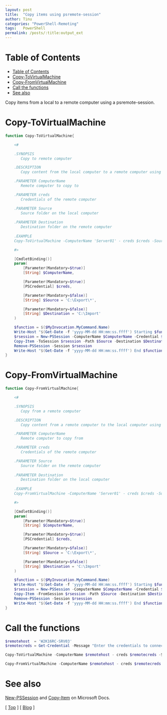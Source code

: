 ```yaml
---
layout: post
title:  "Copy items using psremote-session"
author: Tinu
categories: "PowerShell-Remoting"
tags:   PowerShell
permalink: /posts/:title:output_ext
---
```


# Table of Contents

- [Table of Contents](#table-of-contents)
- [Copy-ToVirtualMachine](#copy-tovirtualmachine)
- [Copy-FromVirtualMachine](#copy-fromvirtualmachine)
- [Call the functions](#call-the-functions)
- [See also](#see-also)

Copy items from a local to a remote computer using a psremote-session.

# Copy-ToVirtualMachine

````powershell
function Copy-ToVirtualMachine{

    <#

    .SYNOPSIS
       Copy to remote computer

    .DESCRIPTION
       Copy content from the local computer to a remote computer using psremote-session

    .PARAMETER ComputerName
       Remote computer to copy to

    .PARAMETER creds
       Credentials of the remote computer

    .PARAMETER Source
       Source folder on the local computer
 
    .PARAMETER Destination
       Destination folder on the remote computer
 
    .EXAMPLE
    Copy-ToVirtualMachine -ComputerName 'Server01' - creds $creds -Source 'C:\Export\*' -Destination 'C:\Import'

    #>

    [CmdletBinding()]
    param(
        [Parameter(Mandatory=$true)]
        [String] $ComputerName,

        [Parameter(Mandatory=$true)]
        [PSCredential] $creds,

        [Parameter(Mandatory=$false)]
        [String] $Source = 'C:\Export\*',

        [Parameter(Mandatory=$false)]
        [String] $Destination = 'C:\Import'
    )

    $function = $($MyInvocation.MyCommand.Name)
    Write-Host "$(Get-Date -f 'yyyy-MM-dd HH:mm:ss.ffff') Starting $function" -ForegroundColor Yellow
    $rsession = New-PSSession -ComputerName $ComputerName -Credential $creds
    Copy-Item -ToSession $rsession -Path $Source -Destination $Destination -Force -Recurse
    Remove-PSSession -Session $rsession
    Write-Host "$(Get-Date -f 'yyyy-MM-dd HH:mm:ss.ffff') End $function" -ForegroundColor Yellow
}
````

# Copy-FromVirtualMachine

````powershell
function Copy-FromVirtualMachine{

    <#

    .SYNOPSIS
       Copy from a remote computer

    .DESCRIPTION
       Copy content from a remote computer to the local computer using psremote-session

    .PARAMETER ComputerName
       Remote computer to copy from

    .PARAMETER creds
       Credentials of the remote computer

    .PARAMETER Source
       Source folder on the remote computer
 
    .PARAMETER Destination
       Destination folder on the local computer
 
    .EXAMPLE
    Copy-FromVirtualMachine -ComputerName 'Server01' - creds $creds -Source 'C:\Export\*' -Destination 'C:\Import'

    #>

    [CmdletBinding()]
    param(
        [Parameter(Mandatory=$true)]
        [String] $ComputerName,

        [Parameter(Mandatory=$true)]
        [PSCredential] $creds,

        [Parameter(Mandatory=$false)]
        [String] $Source = 'C:\Export\*',

        [Parameter(Mandatory=$false)]
        [String] $Destination = 'C:\Import'
    )

    $function = $($MyInvocation.MyCommand.Name)
    Write-Host "$(Get-Date -f 'yyyy-MM-dd HH:mm:ss.ffff') Starting $function" -ForegroundColor Yellow
    $rsession = New-PSSession -ComputerName $ComputerName -Credential $creds
    Copy-Item -FromSession $rsession -Path $Source -Destination $Destination -Force -Recurse
    Remove-PSSession -Session $rsession
    Write-Host "$(Get-Date -f 'yyyy-MM-dd HH:mm:ss.ffff') End $function" -ForegroundColor Yellow
}
````

# Call the functions

````powershell
$remotehost  = 'W2K16RC-SRV03'
$remotecreds = Get-Credential -Message "Enter the credentials to connect to $remotehost" -UserName 'Administrator'

Copy-ToVirtualMachine -ComputerName $remotehost - creds $remotecreds -Source 'C:\Export\*' -Destination 'C:\Import'

Copy-FromVirtualMachine -ComputerName $remotehost - creds $remotecreds -Source 'C:\Export\*' -Destination 'C:\Import'
````

# See also

[New-PSSession](https://docs.microsoft.com/en-us/powershell/module/microsoft.powershell.core/new-pssession?view=powershell-6) and
[Copy-Item](https://docs.microsoft.com/en-us/powershell/module/microsoft.powershell.management/copy-item?view=powershell-6) on Microsoft Docs.

[ [Top](#table-of-contents) ] [ [Blog](../devops.html) ]